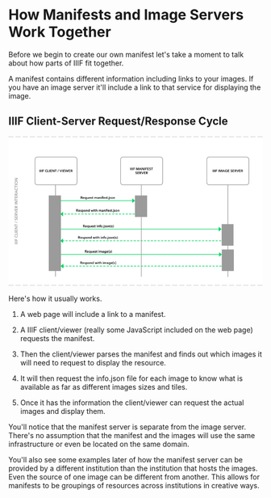 # How Manifests and Image Servers Work Together

Before we begin to create our own manifest let's take a moment to talk about how parts of IIIF fit together.

A manifest contains different information including links to your images. If you have an image server it'll include a link to that service for displaying the image.

## IIIF Client-Server Request/Response Cycle

[![](../assets/images/request_response.png)](https://iiif.github.io/training/intro-to-iiif/SOFTWARE.html#software)

Here's how it usually works.

1. A web page will include a link to a manifest.

2. A IIIF client/viewer (really some JavaScript included on the web page) requests the manifest.

3. Then the client/viewer parses the manifest and finds out which images it will need to request to display the resource.

4. It will then request the info.json file for each image to know what is available as far as different images sizes and tiles.

5. Once it has the information the client/viewer can request the actual images and display them.

You'll notice that the manifest server is separate from the image server. There's no assumption that the manifest and the images will use the same infrastructure or even be located on the same domain.

You'll also see some examples later of how the manifest server can be provided by a different institution than the institution that hosts the images. Even the source of one image can be different from another. This allows for manifests to be groupings of resources across institutions in creative ways.

<!-- #todo:740 see if there's some way to demonstrate how this client-server request/response cycle works. Maybe a @screencast or screenshot of what things look like in developer tools? -->
